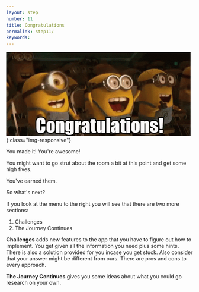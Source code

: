 ```yaml
---
layout: step
number: 11
title: Congratulations
permalink: step11/
keywords:
---
```


![Congratulations](../assets/minions-congrats.gif){:class="img-responsive"}

You made it!  You're awesome!

You might want to go strut about the room a bit at this point and get some high fives.  

You've earned them.

So what's next?

If you look at the menu to the right you will see that there are two more sections:

1. Challenges
2. The Journey Continues

**Challenges** adds new features to the app that you have to figure out how to implement.  You get given all the information you need plus some hints. There is also a solution provided for you incase you get stuck.  Also consider that your answer might be different from ours.  There are pros and cons to every approach.

**The Journey Continues** gives you some ideas about what you could go research on your own.
